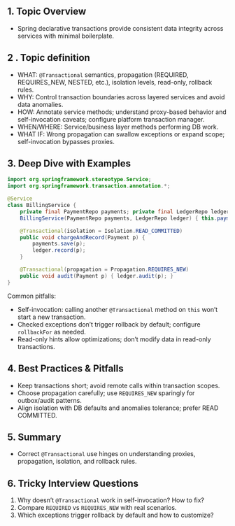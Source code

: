 ## 1. Topic Overview

- Spring declarative transactions provide consistent data integrity across services with minimal boilerplate.

## 2 . Topic definition

- WHAT: `@Transactional` semantics, propagation (REQUIRED, REQUIRES_NEW, NESTED, etc.), isolation levels, read-only, rollback rules.
- WHY: Control transaction boundaries across layered services and avoid data anomalies.
- HOW: Annotate service methods; understand proxy-based behavior and self-invocation caveats; configure platform transaction manager.
- WHEN/WHERE: Service/business layer methods performing DB work.
- WHAT IF: Wrong propagation can swallow exceptions or expand scope; self-invocation bypasses proxies.

## 3. Deep Dive with Examples

```java
import org.springframework.stereotype.Service;
import org.springframework.transaction.annotation.*;

@Service
class BillingService {
    private final PaymentRepo payments; private final LedgerRepo ledger;
    BillingService(PaymentRepo payments, LedgerRepo ledger) { this.payments = payments; this.ledger = ledger; }

    @Transactional(isolation = Isolation.READ_COMMITTED)
    public void chargeAndRecord(Payment p) {
        payments.save(p);
        ledger.record(p);
    }

    @Transactional(propagation = Propagation.REQUIRES_NEW)
    public void audit(Payment p) { ledger.audit(p); }
}
```

Common pitfalls:
- Self-invocation: calling another `@Transactional` method on `this` won’t start a new transaction.
- Checked exceptions don’t trigger rollback by default; configure `rollbackFor` as needed.
- Read-only hints allow optimizations; don’t modify data in read-only transactions.

## 4. Best Practices & Pitfalls

- Keep transactions short; avoid remote calls within transaction scopes.
- Choose propagation carefully; use `REQUIRES_NEW` sparingly for outbox/audit patterns.
- Align isolation with DB defaults and anomalies tolerance; prefer READ COMMITTED.

## 5. Summary

- Correct `@Transactional` use hinges on understanding proxies, propagation, isolation, and rollback rules.

## 6. Tricky Interview Questions

1. Why doesn’t `@Transactional` work in self-invocation? How to fix?
2. Compare `REQUIRED` vs `REQUIRES_NEW` with real scenarios.
3. Which exceptions trigger rollback by default and how to customize?

